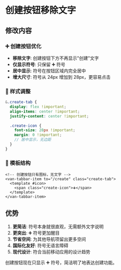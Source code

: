 # 创建按钮移除文字

## 修改内容

### ➕ 创建按钮优化
- **移除文字**: 创建按钮下方不再显示"创建"文字
- **仅显示符号**: 只保留 ➕ 符号
- **居中显示**: 符号在按钮区域内完全居中
- **增大尺寸**: 符号从 24px 增加到 28px，更容易点击

### 🎨 样式调整
```scss
&.create-tab {
  display: flex !important;
  align-items: center !important;
  justify-content: center !important;
  
  .create-icon {
    font-size: 28px !important;
    margin: 0 !important;
    // 居中显示，无边距
  }
}
```

### 📱 模板结构
```vue
<!-- 创建按钮只有图标，无文字 -->
<van-tabbar-item to="/create" class="create-tab">
  <template #icon>
    <span class="create-icon">➕</span>
  </template>
</van-tabbar-item>
```

## 优势

1. **更简洁**: 符号本身就很直观，无需额外文字说明
2. **更突出**: ➕ 符号更加醒目
3. **节省空间**: 为其他导航项留出更多空间
4. **国际化友好**: 符号无语言障碍
5. **现代设计**: 符合当前移动应用的设计趋势

创建按钮现在只显示 ➕ 符号，简洁明了地表达创建功能。